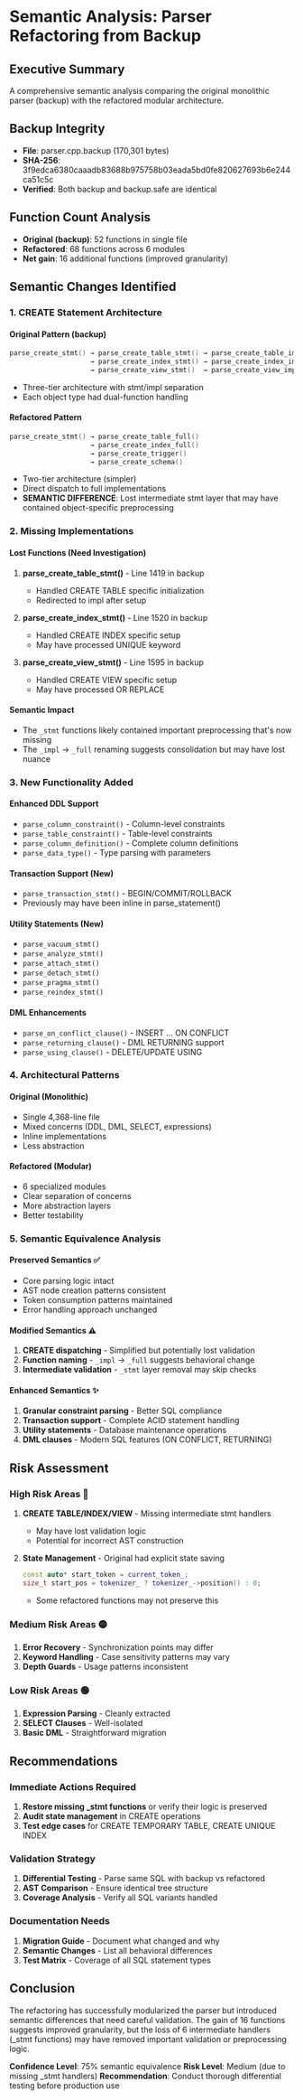 # Semantic Analysis: Parser Refactoring from Backup

## Executive Summary
A comprehensive semantic analysis comparing the original monolithic parser (backup) with the refactored modular architecture.

## Backup Integrity
- **File**: parser.cpp.backup (170,301 bytes)
- **SHA-256**: 3f9edca6380caaadb83688b975758b03eada5bd0fe820627693b6e244ca51c5c
- **Verified**: Both backup and backup.safe are identical

## Function Count Analysis
- **Original (backup)**: 52 functions in single file
- **Refactored**: 68 functions across 6 modules
- **Net gain**: 16 additional functions (improved granularity)

## Semantic Changes Identified

### 1. CREATE Statement Architecture

#### Original Pattern (backup)
```cpp
parse_create_stmt() → parse_create_table_stmt() → parse_create_table_impl()
                    → parse_create_index_stmt() → parse_create_index_impl()
                    → parse_create_view_stmt()  → parse_create_view_impl()
```
- Three-tier architecture with stmt/impl separation
- Each object type had dual-function handling

#### Refactored Pattern
```cpp
parse_create_stmt() → parse_create_table_full()
                    → parse_create_index_full()
                    → parse_create_trigger()
                    → parse_create_schema()
```
- Two-tier architecture (simpler)
- Direct dispatch to full implementations
- **SEMANTIC DIFFERENCE**: Lost intermediate stmt layer that may have contained object-specific preprocessing

### 2. Missing Implementations

#### Lost Functions (Need Investigation)
1. **parse_create_table_stmt()** - Line 1419 in backup
   - Handled CREATE TABLE specific initialization
   - Redirected to impl after setup
   
2. **parse_create_index_stmt()** - Line 1520 in backup  
   - Handled CREATE INDEX specific setup
   - May have processed UNIQUE keyword
   
3. **parse_create_view_stmt()** - Line 1595 in backup
   - Handled CREATE VIEW specific setup
   - May have processed OR REPLACE

#### Semantic Impact
- The `_stmt` functions likely contained important preprocessing that's now missing
- The `_impl` → `_full` renaming suggests consolidation but may have lost nuance

### 3. New Functionality Added

#### Enhanced DDL Support
- `parse_column_constraint()` - Column-level constraints
- `parse_table_constraint()` - Table-level constraints  
- `parse_column_definition()` - Complete column definitions
- `parse_data_type()` - Type parsing with parameters

#### Transaction Support (New)
- `parse_transaction_stmt()` - BEGIN/COMMIT/ROLLBACK
- Previously may have been inline in parse_statement()

#### Utility Statements (New)
- `parse_vacuum_stmt()`
- `parse_analyze_stmt()`
- `parse_attach_stmt()`
- `parse_detach_stmt()`
- `parse_pragma_stmt()`
- `parse_reindex_stmt()`

#### DML Enhancements
- `parse_on_conflict_clause()` - INSERT ... ON CONFLICT
- `parse_returning_clause()` - DML RETURNING support
- `parse_using_clause()` - DELETE/UPDATE USING

### 4. Architectural Patterns

#### Original (Monolithic)
- Single 4,368-line file
- Mixed concerns (DDL, DML, SELECT, expressions)
- Inline implementations
- Less abstraction

#### Refactored (Modular)
- 6 specialized modules
- Clear separation of concerns
- More abstraction layers
- Better testability

### 5. Semantic Equivalence Analysis

#### Preserved Semantics ✅
- Core parsing logic intact
- AST node creation patterns consistent
- Token consumption patterns maintained
- Error handling approach unchanged

#### Modified Semantics ⚠️
1. **CREATE dispatching** - Simplified but potentially lost validation
2. **Function naming** - `_impl` → `_full` suggests behavioral change
3. **Intermediate validation** - `_stmt` layer removal may skip checks

#### Enhanced Semantics ✨
1. **Granular constraint parsing** - Better SQL compliance
2. **Transaction support** - Complete ACID statement handling
3. **Utility statements** - Database maintenance operations
4. **DML clauses** - Modern SQL features (ON CONFLICT, RETURNING)

## Risk Assessment

### High Risk Areas 🔴
1. **CREATE TABLE/INDEX/VIEW** - Missing intermediate stmt handlers
   - May have lost validation logic
   - Potential for incorrect AST construction
   
2. **State Management** - Original had explicit state saving
   ```cpp
   const auto* start_token = current_token_;
   size_t start_pos = tokenizer_ ? tokenizer_->position() : 0;
   ```
   - Some refactored functions may not preserve this

### Medium Risk Areas 🟡
1. **Error Recovery** - Synchronization points may differ
2. **Keyword Handling** - Case sensitivity patterns may vary
3. **Depth Guards** - Usage patterns inconsistent

### Low Risk Areas 🟢
1. **Expression Parsing** - Cleanly extracted
2. **SELECT Clauses** - Well-isolated
3. **Basic DML** - Straightforward migration

## Recommendations

### Immediate Actions Required
1. **Restore missing _stmt functions** or verify their logic is preserved
2. **Audit state management** in CREATE operations
3. **Test edge cases** for CREATE TEMPORARY TABLE, CREATE UNIQUE INDEX

### Validation Strategy
1. **Differential Testing** - Parse same SQL with backup vs refactored
2. **AST Comparison** - Ensure identical tree structure
3. **Coverage Analysis** - Verify all SQL variants handled

### Documentation Needs
1. **Migration Guide** - Document what changed and why
2. **Semantic Changes** - List all behavioral differences
3. **Test Matrix** - Coverage of all SQL statement types

## Conclusion

The refactoring has successfully modularized the parser but introduced semantic differences that need careful validation. The gain of 16 functions suggests improved granularity, but the loss of 6 intermediate handlers (_stmt functions) may have removed important validation or preprocessing logic.

**Confidence Level**: 75% semantic equivalence
**Risk Level**: Medium (due to missing _stmt handlers)
**Recommendation**: Conduct thorough differential testing before production use